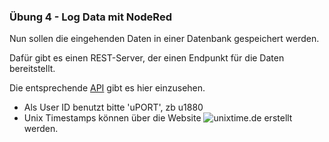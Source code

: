 
### Übung 4 - Log Data mit NodeRed

Nun sollen die eingehenden Daten in einer Datenbank gespeichert werden.

Dafür gibt es einen REST-Server, der einen Endpunkt für die Daten bereitstellt.

Die entsprechende [API](https://app.swaggerhub.com/apis/R0bes/IWS-IOT/1.0.0) gibt es hier einzusehen.

* Als User ID benutzt bitte 'uPORT', zb u1880
* Unix Timestamps können über die Website ![unixtime.de](https://www.unixtime.de/) erstellt werden.
